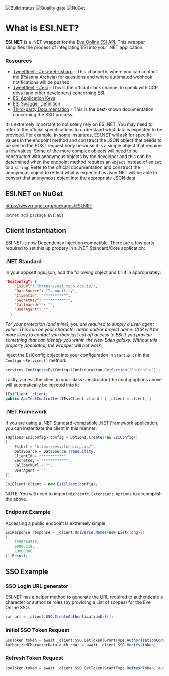 ![Build status](https://robmburke.visualstudio.com/ESI.NET/_apis/build/status/ESI.NET) ![Quality gate](https://sonarcloud.io/api/project_badges/measure?project=ESI.NET&metric=alert_status) ![NuGet](https://img.shields.io/nuget/v/ESI.NET.svg)

# What is ESI.NET?

**ESI.NET** is a .NET wrapper for the [Eve Online ESI API](https://esi.tech.ccp.is/latest/). This wrapper simplifies the process of integrating ESI into your .NET application.

### Resources
* [Tweetfleet - #esi-net-csharp](https://tweetfleet.slack.com/messages/CEBATQFA8/) - This channel is where you can contact me (Psianna Archeia) for questions and where automated webhook notifications will be pushed.
* [Tweetfleet - #esi](https://tweetfleet.slack.com/messages/C30KX8UUX/) - This is the official slack channel to speak with CCP devs (and other developers) concerning ESI.
* [ESI Application Keys](https://developers.eveonline.com/)
* [ESI Swagger Definition](https://esi.tech.ccp.is/swagger.json)
* [Third-party Documentation](https://eveonline-third-party-documentation.readthedocs.io/en/latest/) - This is the best-known documentation concerning the SSO process.

It is extremely important to not solely rely on ESI.NET. You may need to refer to the official specifications to understand what data is expected to be provided. For example, in some instances, ESI.NET will ask for specific values in the endpoint method and construct the JSON object that needs to be sent in the POST request body because it is a simple object that requires a few values. Some of the more complex objects will need to be constructed with anonymous objects by the developer and this can be determined when the endpoint method requires an `object` instead of an `int` or a `string`. Refer to the official documentation and construct the anonymous object to reflect what is expected as Json.NET will be able to convert that anonymous object into the appropriate JSON data.

## ESI.NET on NuGet
https://www.nuget.org/packages/ESI.NET

`dotnet add package ESI.NET `

## Client Instantiation
ESI.NET is now Dependency Injection compatible. There are a few parts required to set this up propery in a .NET Standard/Core application:

### .NET Standard
In your appsettings.json, add the following object and fill it in appropriately:
```json
"EsiConfig": {
    "EsiUrl": "https://esi.tech.ccp.is/",
    "DataSource": "Tranquility",
    "ClientId": "**********",
    "SecretKey": "**********",
    "CallbackUrl": "",
    "UserAgent": ""
  }
```
*For your protection (and mine), you are required to supply a user_agent value. This can be your character name and/or project name. CCP will be more likely to contact you than just cut off access to ESI if you provide something that can identify you within the New Eden galaxy. Without this property populated, the wrapper will not work.*

Inject the EsiConfig object into your configuration in `Startup.cs` in the `ConfigureServices()` method:
```cs
services.Configure<EsiConfig>(Configuration.GetSection("EsiConfig"));
```

Lastly, access the client in your class constructor (the config options above will automatically be injected into it:
```cs
IEsiClient _client;
public ApiTestController(IEsiClient client) { _client = client; }

```

### .NET Framework
If you are using a .NET Standard-compatible .NET Framework application, you can instantiate the client in this manner:

```cs
IOptions<EsiConfig> config = Options.Create(new EsiConfig()
{
    EsiUrl = "https://esi.tech.ccp.is/",
    DataSource = DataSource.Tranquility,
    ClientId = "**********",
    SecretKey = "**********",
    CallbackUrl = "",
    UserAgent = ""
});

EsiClient client = new EsiClient(config);
```

NOTE: You will need to import `Microsoft.Extensions.Options` to accomplish the above.

### Endpoint Example
Accessing a public endpoint is extremely simple:
```cs
EsiResponse response = _client.Universe.Names(new List<long>()
{
    1590304510,
    99006319,
    20000006
}).Result;
```

## SSO Example

### SSO Login URL generator
ESI.NET has a helper method to generate the URL required to authenticate a character or authorize roles (by providing a List<string> of scopes) for the Eve Online SSO.
```cs
var url = _client.SSO.CreateAuthenticationUrl();
```

### Initial SSO Token Request
```cs
SsoToken token = await _client.SSO.GetToken(GrantType.AuthorizationCode, code);
AuthorizedCharacterData auth_char = await _client.SSO.Verify(token);
```
### Refresh Token Request
```cs
SsoToken token = await _client.SSO.GetToken(GrantType.RefreshToken, auth_char.RefreshToken);
```
